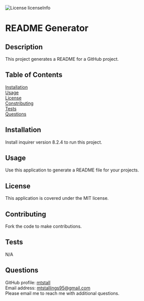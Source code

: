 
![License licenseInfo](https://img.shields.io/badge/License-MIT-yellow.svg)  
# README Generator
## Description
This project generates a README for a GitHub project.
## Table of Contents
[Installation](#installation)  
[Usage](#usage)  
[License](#license)  
[Constributing](#contributing)  
[Tests](#tests)  
[Questions](#questions)
## Installation
Install inquirer version 8.2.4 to run this project.
## Usage
Use this application to generate a README file for your projects.
## License
This application is covered under the MIT license.
## Contributing
Fork the code to make contributions.
## Tests
N/A
## Questions
GitHub profile: [mtstall](https://www.github.com/mtstall)    
Email address: mtstallings95@gmail.com  
Please email me to reach me with additional questions.